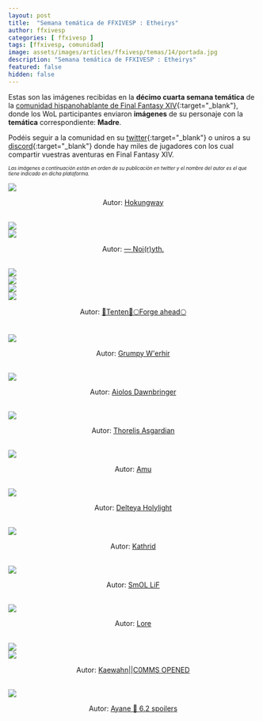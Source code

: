 ```yaml
---
layout: post
title:  "Semana temática de FFXIVESP : Etheirys"
author: ffxivesp
categories: [ ffxivesp ]
tags: [ffxivesp, comunidad]
image: assets/images/articles/ffxivesp/temas/14/portada.jpg
description: "Semana temática de FFXIVESP : Etheirys"
featured: false
hidden: false
---
```


Estas son las imágenes recibidas en la **décimo cuarta semana temática** de la [comunidad hispanohablante de Final Fantasy XIV](https://twitter.com/FFXIVESP_){:target="_blank"}, donde los WoL participantes enviaron **imágenes** de su personaje con la **temática** correspondiente: **Madre**.

Podéis seguir a la comunidad en su [twitter](https://twitter.com/FFXIVESP_){:target="_blank"} o uniros a su [discord](https://discord.com/invite/XcYQ2fR){:target="_blank"} donde hay miles de jugadores con los cual compartir vuestras aventuras en Final Fantasy XIV.

<sub><sup><i>Las imágenes a continuación están en orden de su publicación en twitter y el nombre del autor es el que tiene indicado en dicha plataforma.</i></sup></sub>

<script src="https://cdnjs.cloudflare.com/ajax/libs/ekko-lightbox/5.3.0/ekko-lightbox.min.js" integrity="sha512-Y2IiVZeaBwXG1wSV7f13plqlmFOx8MdjuHyYFVoYzhyRr3nH/NMDjTBSswijzADdNzMyWNetbLMfOpIPl6Cv9g==" crossorigin="anonymous" referrerpolicy="no-referrer"></script>
<link rel="stylesheet" href="https://cdnjs.cloudflare.com/ajax/libs/ekko-lightbox/5.3.0/ekko-lightbox.css" integrity="sha512-Velp0ebMKjcd9RiCoaHhLXkR1sFoCCWXNp6w4zj1hfMifYB5441C+sKeBl/T/Ka6NjBiRfBBQRaQq65ekYz3UQ==" crossorigin="anonymous" referrerpolicy="no-referrer" />

<div class="container card">
    <div class="row">
        <div class="col-xl">
            <a href="{{ site.baseurl }}/assets/images/articles/ffxivesp/temas/14/AlejandroBlzque.jpg" data-toggle="lightbox"><img src="{{ site.baseurl }}/assets/images/articles/ffxivesp/temas/14/AlejandroBlzque.jpg"></a>
        </div>
    </div>
    <div class="row">  
        <div class="col-xl">
            <p align="center">Autor: <a href="https://twitter.com/AlejandroBlzque" target="_blank">Hokungway</a></p>
        </div>
    </div>
</div>    

<br/>

<div class="container card">
    <div class="row">
        <div class="col-xl">
            <a href="{{ site.baseurl }}/assets/images/articles/ffxivesp/temas/14/YthStories_1.jpg" data-toggle="lightbox"><img src="{{ site.baseurl }}/assets/images/articles/ffxivesp/temas/14/YthStories_1.jpg"></a>
        </div>
        <div class="col-xl">
            <a href="{{ site.baseurl }}/assets/images/articles/ffxivesp/temas/14/YthStories_2.jpg" data-toggle="lightbox"><img src="{{ site.baseurl }}/assets/images/articles/ffxivesp/temas/14/YthStories_2.jpg"></a>
        </div>        
    </div>
    <div class="row">  
        <div class="col-xl">
            <p align="center">Autor: <a href="https://twitter.com/YthStories" target="_blank">— Noi(r)yth.</a></p>
        </div>
    </div>
</div>    

<br/>

<div class="container card">
    <div class="row">
        <div class="col-xl">
            <a href="{{ site.baseurl }}/assets/images/articles/ffxivesp/temas/14/tenten_reno_1.jpg" data-toggle="lightbox"><img src="{{ site.baseurl }}/assets/images/articles/ffxivesp/temas/14/tenten_reno_1.jpg"></a>
        </div>
        <div class="col-xl">
            <a href="{{ site.baseurl }}/assets/images/articles/ffxivesp/temas/14/tenten_reno_2.jpg" data-toggle="lightbox"><img src="{{ site.baseurl }}/assets/images/articles/ffxivesp/temas/14/tenten_reno_2.jpg"></a>
        </div>        
    </div>
    <div class="row">
        <div class="col-xl">
            <a href="{{ site.baseurl }}/assets/images/articles/ffxivesp/temas/14/tenten_reno_3.jpg" data-toggle="lightbox"><img src="{{ site.baseurl }}/assets/images/articles/ffxivesp/temas/14/tenten_reno_3.jpg"></a>
        </div>
        <div class="col-xl">
            <a href="{{ site.baseurl }}/assets/images/articles/ffxivesp/temas/14/tenten_reno_4.jpg" data-toggle="lightbox"><img src="{{ site.baseurl }}/assets/images/articles/ffxivesp/temas/14/tenten_reno_4.jpg"></a>
        </div>        
    </div>    
    <div class="row">  
        <div class="col-xl">
            <p align="center">Autor: <a href="https://twitter.com/tenten_reno" target="_blank">🦋Tenten🦋🌕Forge ahead🌕</a></p>
        </div>
    </div>
</div>    

<br/>

<div class="container card">
    <div class="row">
        <div class="col-xl">
            <a href="{{ site.baseurl }}/assets/images/articles/ffxivesp/temas/14/w_erhir.jpg" data-toggle="lightbox"><img src="{{ site.baseurl }}/assets/images/articles/ffxivesp/temas/14/w_erhir.jpg"></a>
        </div>
    </div>
    <div class="row">  
        <div class="col-xl">
            <p align="center">Autor: <a href="https://twitter.com/w_erhir" target="_blank">Grumpy W'erhir</a></p>
        </div>
    </div>
</div>    

<br/>

<div class="container card">
    <div class="row">
        <div class="col-xl">
            <a href="{{ site.baseurl }}/assets/images/articles/ffxivesp/temas/14/SpardaStrife.jpg" data-toggle="lightbox"><img src="{{ site.baseurl }}/assets/images/articles/ffxivesp/temas/14/SpardaStrife.jpg"></a>
        </div>
    </div>
    <div class="row">  
        <div class="col-xl">
            <p align="center">Autor: <a href="https://twitter.com/SpardaStrife" target="_blank">Aiolos Dawnbringer</a></p>
        </div>
    </div>
</div>    

<br/>

<div class="container card">
    <div class="row">
        <div class="col-xl">
            <a href="{{ site.baseurl }}/assets/images/articles/ffxivesp/temas/14/ThorelisAsgard1.jpg" data-toggle="lightbox"><img src="{{ site.baseurl }}/assets/images/articles/ffxivesp/temas/14/ThorelisAsgard1.jpg"></a>
        </div>
    </div>
    <div class="row">  
        <div class="col-xl">
            <p align="center">Autor: <a href="https://twitter.com/ThorelisAsgard1" target="_blank">Thorelis Asgardian</a></p>
        </div>
    </div>
</div>    

<br/>

<div class="container card">
    <div class="row">
        <div class="col-xl">
            <a href="{{ site.baseurl }}/assets/images/articles/ffxivesp/temas/14/AmuArt_.jpg" data-toggle="lightbox"><img src="{{ site.baseurl }}/assets/images/articles/ffxivesp/temas/14/AmuArt_.jpg"></a>
        </div>
    </div>
    <div class="row">  
        <div class="col-xl">
            <p align="center">Autor: <a href="https://twitter.com/AmuArt_" target="_blank">Amu</a></p>
        </div>
    </div>
</div>    

<br/>

<div class="container card">
    <div class="row">
        <div class="col-xl">
            <a href="{{ site.baseurl }}/assets/images/articles/ffxivesp/temas/14/Delteya.jpg" data-toggle="lightbox"><img src="{{ site.baseurl }}/assets/images/articles/ffxivesp/temas/14/Delteya.jpg"></a>
        </div>
    </div>
    <div class="row">  
        <div class="col-xl">
            <p align="center">Autor: <a href="https://twitter.com/Delteya" target="_blank">Delteya Holylight</a></p>
        </div>
    </div>
</div>    

<br/>

<div class="container card">
    <div class="row">
        <div class="col-xl">
            <a href="{{ site.baseurl }}/assets/images/articles/ffxivesp/temas/14/alimoyama.jpg" data-toggle="lightbox"><img src="{{ site.baseurl }}/assets/images/articles/ffxivesp/temas/14/alimoyama.jpg"></a>
        </div>
    </div>
    <div class="row">  
        <div class="col-xl">
            <p align="center">Autor: <a href="https://twitter.com/alimoyama" target="_blank">Kathrid</a></p>
        </div>
    </div>
</div>    

<br/>

<div class="container card">
    <div class="row">
        <div class="col-xl">
            <a href="{{ site.baseurl }}/assets/images/articles/ffxivesp/temas/14/rezon_gon.jpg" data-toggle="lightbox"><img src="{{ site.baseurl }}/assets/images/articles/ffxivesp/temas/14/rezon_gon.jpg"></a>
        </div>
    </div>
    <div class="row">  
        <div class="col-xl">
            <p align="center">Autor: <a href="https://twitter.com/rezon_gon" target="_blank">SmOL LiF</a></p>
        </div>
    </div>
</div>    

<br/>

<div class="container card">
    <div class="row">
        <div class="col-xl">
            <a href="{{ site.baseurl }}/assets/images/articles/ffxivesp/temas/14/lorecuak.jpg" data-toggle="lightbox"><img src="{{ site.baseurl }}/assets/images/articles/ffxivesp/temas/14/lorecuak.jpg"></a>
        </div>
    </div>
    <div class="row">  
        <div class="col-xl">
            <p align="center">Autor: <a href="https://twitter.com/lorecuak" target="_blank">Lore</a></p>
        </div>
    </div>
</div>    

<br/>

<div class="container card">
    <div class="row">
        <div class="col-xl">
            <a href="{{ site.baseurl }}/assets/images/articles/ffxivesp/temas/14/QueenRaikichi94_1.jpg" data-toggle="lightbox"><img src="{{ site.baseurl }}/assets/images/articles/ffxivesp/temas/14/QueenRaikichi94_1.jpg"></a>
        </div>
        <div class="col-xl">
            <a href="{{ site.baseurl }}/assets/images/articles/ffxivesp/temas/14/QueenRaikichi94_2.jpg" data-toggle="lightbox"><img src="{{ site.baseurl }}/assets/images/articles/ffxivesp/temas/14/QueenRaikichi94_2.jpg"></a>
        </div>        
    </div>
    <div class="row">  
        <div class="col-xl">
            <p align="center">Autor: <a href="https://twitter.com/QueenRaikichi94" target="_blank">Kaewahn||C0MMS OPENED</a></p>
        </div>
    </div>
</div>    

<br/>

<div class="container card">
    <div class="row">
        <div class="col-xl">
            <a href="{{ site.baseurl }}/assets/images/articles/ffxivesp/temas/14/KaiMite_XIV.jpg" data-toggle="lightbox"><img src="{{ site.baseurl }}/assets/images/articles/ffxivesp/temas/14/KaiMite_XIV.jpg"></a>
        </div>
    </div>
    <div class="row">  
        <div class="col-xl">
            <p align="center">Autor: <a href="https://twitter.com/KaiMite_XIV" target="_blank">Ayane 💎 6.2 spoilers</a></p>
        </div>
    </div>
</div>    

<br/>

<script>
    $(document).on('click', '[data-toggle="lightbox"]', function(event) {
                event.preventDefault();
                $(this).ekkoLightbox();
            });
</script>
